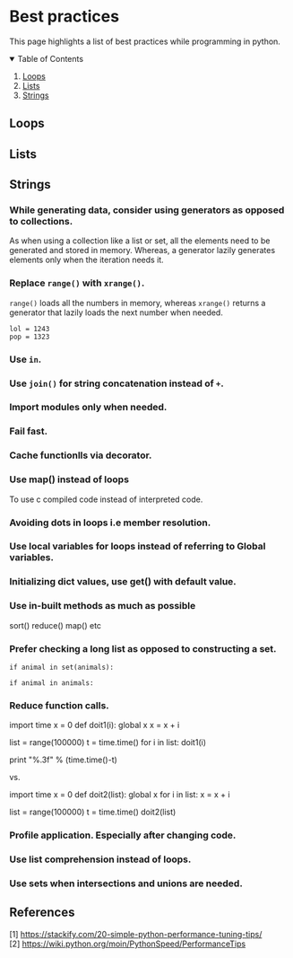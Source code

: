  # Best practices
 This page highlights a list of best practices while programming in python.
 
 <!-- TABLE OF CONTENTS -->
<details open="open">
  <summary>Table of Contents</summary>
  <ol>
    <li>
      <a href="#loops">Loops</a>
    </li>
    <li>
        <a href="#lists">Lists</a>
    </li>
    <li>
        <a href="#strings">Strings</a>
    </li>
  </ol>
</details>

## Loops

## Lists

## Strings
 
 ### While generating data, consider using generators as opposed to collections.
 As when using a collection like a list or set, all the elements need to be generated and stored in memory.
 Whereas, a generator lazily generates elements only when the iteration needs it.
 
 ### Replace `range()` with `xrange()`.
 `range()` loads all the numbers in memory, whereas `xrange()` returns a generator that lazily loads the next number when needed.
   ```
   lol = 1243
   pop = 1323
   ```
   
 ### Use `in`.  
   
 ### Use `join()` for string concatenation instead of `+`.  

 ### Import modules only when needed.  
 
 ### Fail fast.
 
 ### Cache functionlls via decorator.
 
 ### Use map() instead of loops
 To use c compiled code instead of interpreted code.
 
 ### Avoiding dots in loops i.e member resolution. 
 
 ### Use local variables for loops instead of referring to Global variables.
 
 ### Initializing dict values, use get() with default value.
 
 ### Use in-built methods as much as possible
 sort()
 reduce()
 map()
 etc
 
 ### Prefer checking a long list as opposed to constructing a set.
 ```
 if animal in set(animals):
 
 if animal in animals:
 ```

 ### Reduce function calls.
 import time
 x = 0
 def doit1(i):
     global x
     x = x + i

 list = range(100000)
 t = time.time()
 for i in list:
     doit1(i)

 print "%.3f" % (time.time()-t)

 vs.

 import time
 x = 0
 def doit2(list):
     global x
     for i in list:
         x = x + i

 list = range(100000)
 t = time.time()
 doit2(list)
 
 ### Profile application. Especially after changing code.
 
 ### Use list comprehension instead of loops.
 
 ### Use sets when intersections and unions are needed.

   
   
## References
[1] https://stackify.com/20-simple-python-performance-tuning-tips/ <br>
[2] https://wiki.python.org/moin/PythonSpeed/PerformanceTips
